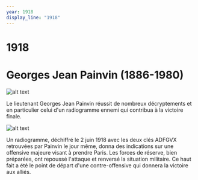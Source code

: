 ```yaml
---
year: 1918
display_line: "1918"
---
```



# 1918
# Georges Jean Painvin (1886-1980)

![alt text](/frise-arcsi/img/1918/paivin_jeune.jpg "Georges Jean Painvin jeune")

Le lieutenant Georges Jean Painvin réussit de nombreux décryptements et en particulier celui d'un radiogramme ennemi qui contribua à la victoire finale.

![alt text](/frise-arcsi/img/1918/telegramme_chiffre.jpg "Exemple de radiogramme déchiffré par Painvin")

Un radiogramme, déchiffré le 2 juin 1918 avec les deux clés ADFGVX retrouvées par Painvin le jour même, donna des indications sur une offensive majeure visant à prendre Paris.
Les forces de réserve, bien préparées, ont repoussé l'attaque et renversé la situation militaire. Ce haut fait a été le point de départ d'une contre-offensive qui donnera la victoire aux alliés.
